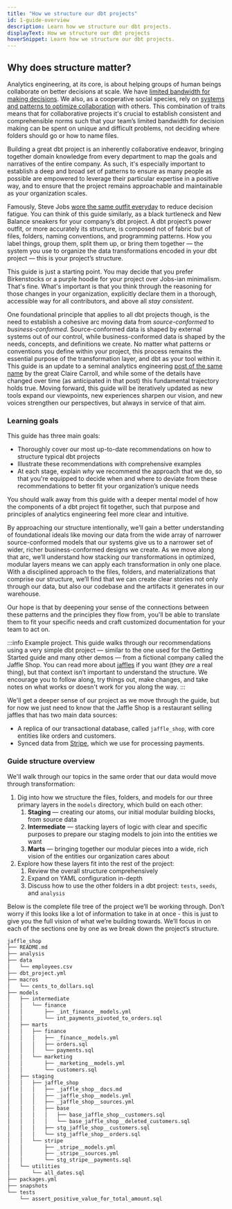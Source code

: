 ```yaml
---
title: "How we structure our dbt projects"
id: 1-guide-overview
description: Learn how we structure our dbt projects.
displayText: How we structure our dbt projects
hoverSnippet: Learn how we structure our dbt projects.
---
```


## Why does structure matter?

Analytics engineering, at its core, is about helping groups of human beings collaborate on better decisions at scale. We have [limited bandwidth for making decisions](https://en.wikipedia.org/wiki/Decision_fatigue). We also, as a cooperative social species, rely on [systems and patterns to optimize collaboration](https://en.wikipedia.org/wiki/Pattern_language) with others. This combination of traits means that for collaborative projects it's crucial to establish consistent and comprehensible norms such that your team’s limited bandwidth for decision making can be spent on unique and difficult problems, not deciding where folders should go or how to name files.

Building a great dbt project is an inherently collaborative endeavor, bringing together domain knowledge from every department to map the goals and narratives of the entire company. As such, it's especially important to establish a deep and broad set of patterns to ensure as many people as possible are empowered to leverage their particular expertise in a positive way, and to ensure that the project remains approachable and maintainable as your organization scales.

Famously, Steve Jobs [wore the same outfit everyday](https://images.squarespace-cdn.com/content/v1/5453c539e4b02ab5398ffc8f/1580381503218-E56FQDNFL1P4OBLQWHWW/ke17ZwdGBToddI8pDm48kJKedFpub2aPqa33K4gNUDwUqsxRUqqbr1mOJYKfIPR7LoDQ9mXPOjoJoqy81S2I8N_N4V1vUb5AoIIIbLZhVYxCRW4BPu10St3TBAUQYVKcxb5ZTIyC_D49_DDQq2Sj8YVGtM7O1i4h5tvKa2lazN4nGUQWMS_WcPM-ztWbVr-c/steve_jobs_outfit.jpg) to reduce decision fatigue. You can think of this guide similarly, as a black turtleneck and New Balance sneakers for your company’s dbt project. A dbt project’s power outfit, or more accurately its structure, is composed not of fabric but of files, folders, naming conventions, and programming patterns. How you label things, group them, split them up, or bring them together — the system you use to organize the data transformations encoded in your dbt project — this is your project’s structure.

This guide is just a starting point. You may decide that you prefer Birkenstocks or a purple hoodie for your project over Jobs-ian minimalism. That's fine. What's important is that you think through the reasoning for those changes in your organization, explicitly declare them in a thorough, accessible way for all contributors, and above all *stay consistent*.

One foundational principle that applies to all dbt projects though, is the need to establish a cohesive arc moving data from *source-conformed* to *business-conformed*. Source-conformed data is shaped by external systems out of our control, while business-conformed data is shaped by the needs, concepts, and definitions we create. No matter what patterns or conventions you define within your project, this process remains the essential purpose of the transformation layer, and dbt as your tool within it. This guide is an update to a seminal analytics engineering [post of the same name](https://discourse.getdbt.com/t/how-we-structure-our-dbt-projects/355) by the great Claire Carroll, and while some of the details have changed over time (as anticipated in that post) this fundamental trajectory holds true. Moving forward, this guide will be iteratively updated as new tools expand our viewpoints, new experiences sharpen our vision, and new voices strengthen our perspectives, but always in service of that aim.

### Learning goals

This guide has three main goals:

- Thoroughly cover our most up-to-date recommendations on how to structure typical dbt projects
- Illustrate these recommendations with comprehensive examples
- At each stage, explain *why* we recommend the approach that we do, so that you're equipped to decide when and where to deviate from these recommendations to better fit your organization’s unique needs

You should walk away from this guide with a deeper mental model of how the components of a dbt project fit together, such that purpose and principles of analytics engineering feel more clear and intuitive.

By approaching our structure intentionally, we’ll gain a better understanding of foundational ideals like moving our data from the wide array of narrower source-conformed models that our systems give us to a narrower set of wider, richer business-conformed designs we create. As we move along that arc, we’ll understand how stacking our transformations in optimized, modular layers means we can apply each transformation in only one place. With a disciplined approach to the files, folders, and materializations that comprise our structure, we’ll find that we can create clear stories not only through our data, but also our codebase and the artifacts it generates in our warehouse.

Our hope is that by deepening your sense of the connections between these patterns and the principles they flow from, you'll be able to translate them to fit your specific needs and craft customized documentation for your team to act on.

:::info Example project.
This guide walks through our recommendations using a very simple dbt project — similar to the one used for the Getting Started guide and many other demos — from a fictional company called the Jaffle Shop. You can read more about [jaffles](https://en.wiktionary.org/wiki/jaffle) if you want (they *are* a real thing), but that context isn’t important to understand the structure. We encourage you to follow along, try things out, make changes, and take notes on what works or doesn't work for you along the way.
:::

We'll get a deeper sense of our project as we move through the guide, but for now we just need to know that the Jaffle Shop is a restaurant selling jaffles that has two main data sources:

- A replica of our transactional database, called `jaffle_shop`, with core entities like orders and customers.
- Synced data from [Stripe](https://stripe.com/), which we use for processing payments.

### Guide structure overview

We'll walk through our topics in the same order that our data would move through transformation:

1. Dig into how we structure the files, folders, and models for our three primary layers in the `models` directory, which build on each other:
    1. **Staging** — creating our atoms, our initial modular building blocks, from source data
    2. **Intermediate** — stacking layers of logic with clear and specific purposes to prepare our staging models to join into the entities we want
    3. **Marts** — bringing together our modular pieces into a wide, rich vision of the entities our organization cares about
2. Explore how these layers fit into the rest of the project:
    1. Review the overall structure comprehensively
    2. Expand on YAML configuration in-depth
    3. Discuss how to use the other folders in a dbt project: `tests`, `seeds`, and `analysis`

Below is the complete file tree of the project we’ll be working through. Don’t worry if this looks like a lot of information to take in at once - this is just to give you the full vision of what we’re building towards. We’ll focus in on each of the sections one by one as we break down the project’s structure.

```markdown
jaffle_shop
├── README.md
├── analysis
├── data
│   └── employees.csv
├── dbt_project.yml
├── macros
│   └── cents_to_dollars.sql
├── models
│   ├── intermediate
│   │   └── finance
│   │       ├── _int_finance__models.yml
│   │       └── int_payments_pivoted_to_orders.sql
│   ├── marts
│   │   ├── finance
│   │   │   ├── _finance__models.yml
│   │   │   ├── orders.sql
│   │   │   └── payments.sql
│   │   └── marketing
│   │       ├── _marketing__models.yml
│   │       └── customers.sql
│   ├── staging
│   │   ├── jaffle_shop
│   │   │   ├── _jaffle_shop__docs.md
│   │   │   ├── _jaffle_shop__models.yml
│   │   │   ├── _jaffle_shop__sources.yml
│   │   │   ├── base
│   │   │   │   ├── base_jaffle_shop__customers.sql
│   │   │   │   └── base_jaffle_shop__deleted_customers.sql
│   │   │   ├── stg_jaffle_shop__customers.sql
│   │   │   └── stg_jaffle_shop__orders.sql
│   │   └── stripe
│   │       ├── _stripe__models.yml
│   │       ├── _stripe__sources.yml
│   │       └── stg_stripe__payments.sql
│   └── utilities
│       └── all_dates.sql
├── packages.yml
├── snapshots
└── tests
    └── assert_positive_value_for_total_amount.sql
```

